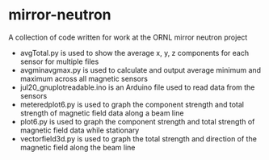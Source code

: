 # mirror-neutron
A collection of code written for work at the ORNL mirror neutron project
- avgTotal.py is used to show the average x, y, z components for each sensor for multiple files
- avgminavgmax.py is used to calculate and output average minimum and maximum across all magnetic sensors
- jul20_gnuplotreadable.ino is an Arduino file used to read data from the sensors
- meteredplot6.py is used to graph the component strength and total strength of magnetic field data along a beam line
- plot6.py is used to graph the component strength and total strength of magnetic field data while stationary
- vectorfield3d.py is used to graph the total strength and direction of the magnetic field along the beam line
